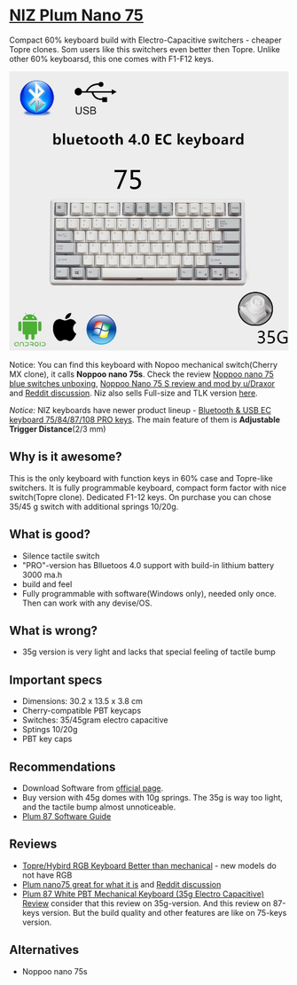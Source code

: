 # [NIZ Plum Nano 75](https://www.nizkeyboard.com/product/plum-75-keys-35g45g-electro-capacitive-keyboard-non-rgb/)

Compact 60% keyboard build with Electro-Capacitive switchers - cheaper Topre clones. Som users like this switchers even better then Topre. Unlike other 60% keyboarsd, this one comes with F1-F12 keys.

![img](plum_nano_75.jpg?style=centerme)

Notice: You can find this keyboard with Nopoo mechanical switch(Cherry MX clone), it calls **Noppoo nano 75s**. Check the review [Noppoo nano 75 blue switches unboxing](https://youtu.be/KPTsWnAShDQ), [Noppoo Nano 75 S review and mod by u/Draxor](https://imgur.com/a/UV0Eg) and [Reddit discussion](https://www.reddit.com/r/MechanicalKeyboards/comments/3lqkxn/review_noppoo_nano_75_s_now_with_more_clear_and/). Niz also sells Full-size and TLK version [here](https://www.nizkeyboard.com/product/pre-ordernew-arrival-bluetooth-usb-ec-keyboard-758487108keys/).

*Notice:* NIZ keyboards have newer product lineup  - [Bluetooth & USB EC keyboard 75/84/87/108 PRO keys](https://www.nizkeyboard.com/product/pre-ordernew-arrival-bluetooth-usb-ec-keyboard-758487108keys/). The main feature of them is **Adjustable Trigger Distance**(2/3 mm)

## Why is it awesome?
This is the only keyboard with function keys in 60% case and Topre-like switchers.
It is fully programmable keyboard, compact form factor with nice switch(Topre clone). Dedicated F1-12 keys. On purchase you can chose 35/45 g switch with additional springs 10/20g.

## What is good?
- Silence tactile switch
- "PRO"-version has Blluetoos 4.0 support with build-in lithium battery  3000 ma.h
- build and feel
- Fully programmable with software(Windows only), needed only once. Then can work with any devise/OS.

## What is wrong?
- 35g version is very light and lacks that special feeling of tactile bump

## Important specs
- Dimensions: 30.2 x 13.5 x 3.8 cm
- Cherry-compatible PBT keycaps
- Switches: 35/45gram electro capacitive
- Sptings 10/20g
- PBT key caps

## Recommendations
- Download Software from [official page](https://www.nizkeyboard.com/download/).
- Buy version with 45g domes with 10g springs. The 35g is way too light, and the tactile bump almost unnoticeable.
- [Plum 87 Software Guide](https://youtu.be/DSyvOT9KkVo)

## Reviews
- [Topre/Hybird RGB Keyboard Better than mechanical](https://youtu.be/MBdHF2abKZg) - new models do not have RGB
- [Plum nano75 great for what it is](https://imgur.com/gallery/tfSik) and [Reddit discussion](https://www.reddit.com/r/MechanicalKeyboards/comments/50vnpu/plum_nano75_great_for_what_it_is/)
- [Plum 87 White PBT Mechanical Keyboard (35g Electro Capacitive) Review](https://youtu.be/ZMfrenMCdT0) consider that this review on 35g-version. And this review on 87-keys version. But the build quality and other features are like on 75-keys version.

## Alternatives
-  Noppoo nano 75s
